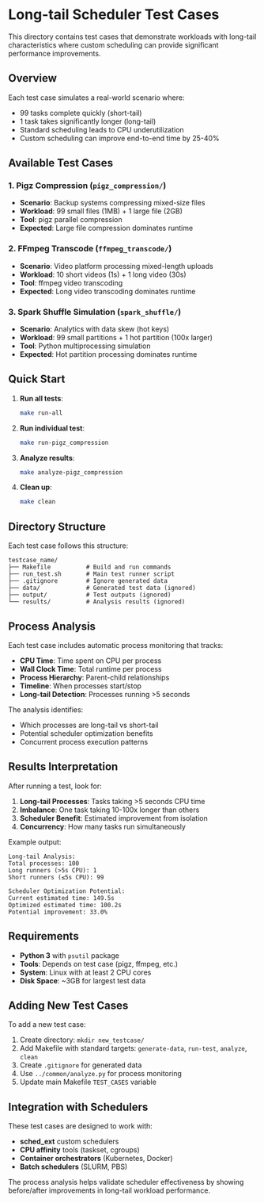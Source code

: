 # Long-tail Scheduler Test Cases

This directory contains test cases that demonstrate workloads with long-tail characteristics where custom scheduling can provide significant performance improvements.

## Overview

Each test case simulates a real-world scenario where:
- 99 tasks complete quickly (short-tail)
- 1 task takes significantly longer (long-tail)
- Standard scheduling leads to CPU underutilization
- Custom scheduling can improve end-to-end time by 25-40%

## Available Test Cases

### 1. Pigz Compression (`pigz_compression/`)

- **Scenario**: Backup systems compressing mixed-size files
- **Workload**: 99 small files (1MB) + 1 large file (2GB)
- **Tool**: pigz parallel compression
- **Expected**: Large file compression dominates runtime

### 2. FFmpeg Transcode (`ffmpeg_transcode/`)

- **Scenario**: Video platform processing mixed-length uploads
- **Workload**: 10 short videos (1s) + 1 long video (30s)
- **Tool**: ffmpeg video transcoding
- **Expected**: Long video transcoding dominates runtime

### 3. Spark Shuffle Simulation (`spark_shuffle/`)
- **Scenario**: Analytics with data skew (hot keys)
- **Workload**: 99 small partitions + 1 hot partition (100x larger)
- **Tool**: Python multiprocessing simulation
- **Expected**: Hot partition processing dominates runtime

## Quick Start

1. **Run all tests**:
   ```bash
   make run-all
   ```

2. **Run individual test**:
   ```bash
   make run-pigz_compression
   ```

3. **Analyze results**:
   ```bash
   make analyze-pigz_compression
   ```

4. **Clean up**:
   ```bash
   make clean
   ```

## Directory Structure

Each test case follows this structure:
```
testcase_name/
├── Makefile          # Build and run commands
├── run_test.sh       # Main test runner script
├── .gitignore        # Ignore generated data
├── data/             # Generated test data (ignored)
├── output/           # Test outputs (ignored)
└── results/          # Analysis results (ignored)
```

## Process Analysis

Each test case includes automatic process monitoring that tracks:
- **CPU Time**: Time spent on CPU per process
- **Wall Clock Time**: Total runtime per process
- **Process Hierarchy**: Parent-child relationships
- **Timeline**: When processes start/stop
- **Long-tail Detection**: Processes running >5 seconds

The analysis identifies:
- Which processes are long-tail vs short-tail
- Potential scheduler optimization benefits
- Concurrent process execution patterns

## Results Interpretation

After running a test, look for:

1. **Long-tail Processes**: Tasks taking >5 seconds CPU time
2. **Imbalance**: One task taking 10-100x longer than others
3. **Scheduler Benefit**: Estimated improvement from isolation
4. **Concurrency**: How many tasks run simultaneously

Example output:
```
Long-tail Analysis:
Total processes: 100
Long runners (>5s CPU): 1
Short runners (≤5s CPU): 99

Scheduler Optimization Potential:
Current estimated time: 149.5s
Optimized estimated time: 100.2s
Potential improvement: 33.0%
```

## Requirements

- **Python 3** with `psutil` package
- **Tools**: Depends on test case (pigz, ffmpeg, etc.)
- **System**: Linux with at least 2 CPU cores
- **Disk Space**: ~3GB for largest test data

## Adding New Test Cases

To add a new test case:

1. Create directory: `mkdir new_testcase/`
2. Add Makefile with standard targets: `generate-data`, `run-test`, `analyze`, `clean`
3. Create `.gitignore` for generated data
4. Use `../common/analyze.py` for process monitoring
5. Update main Makefile `TEST_CASES` variable

## Integration with Schedulers

These test cases are designed to work with:
- **sched_ext** custom schedulers
- **CPU affinity** tools (taskset, cgroups)
- **Container orchestrators** (Kubernetes, Docker)
- **Batch schedulers** (SLURM, PBS)

The process analysis helps validate scheduler effectiveness by showing before/after improvements in long-tail workload performance.